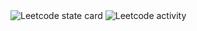 <img src="https://camo.githubusercontent.com/bb37ce433bc7a41cae09c407c8f8dea7448233417081f8d347cd1c84f810961b/68747470733a2f2f6c656574636f64652d62616467652d73686f77636173652e76657263656c2e6170702f6170693f757365726e616d653d756a6a77616c5f31363036267468656d653d6461726b26626f726465723d626f7264657226616e696d617465643d74727565" alt="Leetcode state card">

<img src="https://leetcard.jacoblin.cool/ujjwal_1606?theme=dark&font=Noto%20Sans%20JP&ext=activity" alt="Leetcode activity">
